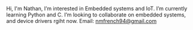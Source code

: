 Hi, I'm Nathan,
I’m interested in Embedded systems and IoT.
I’m currently learning Python and C. 
I’m looking to collaborate on embedded systems, and device drivers rgiht now.
Email: nmfrench94@gmail.com

<!---
nfrench94/nfrench94 is a ✨ special ✨ repository because its `README.md` (this file) appears on your GitHub profile.
You can click the Preview link to take a look at your changes.
--->
